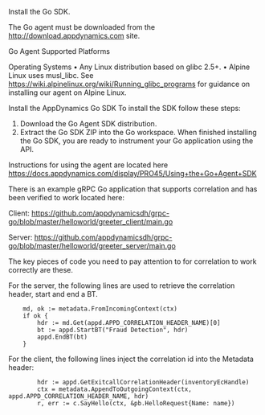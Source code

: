 Install the Go SDK.

The Go agent must be downloaded from the http://download.appdynamics.com site.

Go Agent Supported Platforms

Operating Systems
•	Any Linux distribution based on glibc 2.5+.
•	Alpine Linux uses musl_libc. See https://wiki.alpinelinux.org/wiki/Running_glibc_programs for guidance on installing our agent on Alpine Linux.


Install the AppDynamics Go SDK
To install the SDK follow these steps:
1.	Download the Go Agent SDK distribution. 
2.	Extract the Go SDK ZIP into the Go workspace. 
When finished installing the Go SDK, you are ready to instrument your Go application using the API.

Instructions for using the agent are located here
https://docs.appdynamics.com/display/PRO45/Using+the+Go+Agent+SDK

There is an example gRPC Go application that supports correlation and has been verified to work located here:

Client: https://github.com/appdynamicsdh/grpc-go/blob/master/helloworld/greeter_client/main.go

Server: https://github.com/appdynamicsdh/grpc-go/blob/master/helloworld/greeter_server/main.go


The key pieces of code you need to pay attention to for correlation to work correctly are these.

For the server, the following lines are used to retrieve the correlation header, start and end a BT.
```
	md, ok := metadata.FromIncomingContext(ctx)
	if ok {
		hdr := md.Get(appd.APPD_CORRELATION_HEADER_NAME)[0]
		bt := appd.StartBT("Fraud Detection", hdr)
		appd.EndBT(bt)
	}
```

For the client, the following lines inject the correlation id into the Metadata header:
```
		hdr := appd.GetExitcallCorrelationHeader(inventoryEcHandle)
		ctx = metadata.AppendToOutgoingContext(ctx, appd.APPD_CORRELATION_HEADER_NAME, hdr)
		r, err := c.SayHello(ctx, &pb.HelloRequest{Name: name})
```
